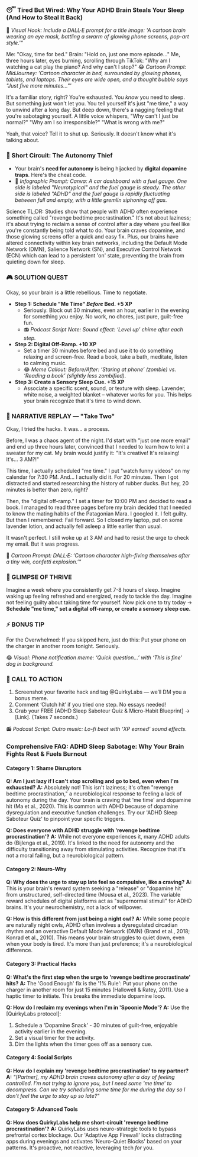 <script type="application/ld+json">
{
  "@context": "https://schema.org",
  "@type": "BlogPosting",
  "headline": "ADHD & Sleep Deprivation: Your Brain’s Dopamine Dip Sabotaging Your Recharge (Debug It)",
  "description": "Does bedtime feel like a battle? Faraone et al., 2021 proves dopamine dip blocks rest. Neuro-Action Checklist.",
  "image": "https://quirkylabs.com/og/adhd-sleep-deprivation-debug.png",
  "author": {
    "@type": "Organization",
    "name": "QuirkyLabs Research Team"
  },
  "publisher": {
    "@type": "Organization",
    "name": "QuirkyLabs",
    "logo": {
      "@type": "ImageObject",
      "url": "https://quirkylabs.com/logo.png"
    }
  },
  "datePublished": "2024-11-02",
  "dateModified": "2024-11-02",
  "mainEntityOfPage": {
    "@type": "WebPage",
    "@id": "https://quirkylabs.com/adhd-sleep-deprivation-burnout.why-do-i-sacrifice-sleep-for-a-few-hours-of-me-time"
  },
   "keywords": "why do ADHDers sacrifice sleep, how to sleep better with ADHD, ADHD sleep, ADHD burnout, ADHD exhaustion, ADHD chronic fatigue"
}
</script>

<script type="application/ld+json">
{
  "@context": "https://schema.org",
  "@type": "FAQPage",
  "mainEntity": [
    {
      "@type": "Question",
      "name": "Am I just lazy if I can't stop scrolling and go to bed, even when I'm exhausted?",
      "acceptedAnswer": {
        "@type": "Answer",
        "text": "Absolutely not! This isn't laziness; it's often \"revenge bedtime procrastination,\" a neurobiological response to feeling a lack of autonomy during the day. Your brain is craving that 'me time' and dopamine hit (Ma et al., 2020). This is common with ADHD because of dopamine dysregulation and executive function challenges. Try our 'ADHD Sleep Saboteur Quiz' to pinpoint your specific triggers."
      }
    },
    {
      "@type": "Question",
      "name": "Does everyone with ADHD struggle with 'revenge bedtime procrastination'?",
      "acceptedAnswer": {
        "@type": "Answer",
        "text": "While not everyone experiences it, many ADHD adults do (Bijlenga et al., 2019). It's linked to the need for autonomy and the difficulty transitioning away from stimulating activities. Recognize that it's not a moral failing, but a neurobiological pattern."
      }
    },
    {
      "@type": "Question",
      "name": "Why does the urge to stay up late feel so compulsive, like a craving?",
      "acceptedAnswer": {
        "@type": "Answer",
        "text": "This is your brain's reward system seeking a \"release\" or \"dopamine hit\" from unstructured, self-directed time (Mousa et al., 2023). The variable reward schedules of digital platforms act as \"supernormal stimuli\" for ADHD brains. It's your neurochemistry, not a lack of willpower."
      }
    },
    {
      "@type": "Question",
      "name": "How is this different from just being a night owl?",
      "acceptedAnswer": {
        "@type": "Answer",
        "text": "While some people are naturally night owls, ADHD often involves a dysregulated circadian rhythm and an overactive Default Mode Network (DMN) (Brand et al., 2018; Konrad et al., 2010). This means your brain struggles to quiet down, even when your body is tired. It's more than just preference; it's a neurobiological difference."
      }
    },
    {
      "@type": "Question",
      "name": "What's the first step when the urge to 'revenge bedtime procrastinate' hits?",
      "acceptedAnswer": {
        "@type": "Answer",
        "text": "The 'Good Enough' fix is the '1% Rule': Put your phone on the charger in another room for just 15 minutes (Hallowell & Ratey, 2011). Use a haptic timer to initiate. This breaks the immediate dopamine loop."
      }
    },
    {
      "@type": "Question",
      "name": "How do I reclaim my evenings when I'm in 'Spoonie Mode'?",
      "acceptedAnswer": {
        "@type": "Answer",
        "text": "Use the [QuirkyLabs protocol]:\n1. Schedule a 'Dopamine Snack' - 30 minutes of guilt-free, enjoyable activity earlier in the evening.\n2. Set a visual timer for the activity.\n3. Dim the lights when the timer goes off as a sensory cue."
      }
    },
    {
      "@type": "Question",
      "name": "How do I explain my 'revenge bedtime procrastination' to my partner?",
      "acceptedAnswer": {
        "@type": "Answer",
        "text": "*\"[Partner], my ADHD brain craves autonomy after a day of feeling controlled. I'm not trying to ignore you, but I need some 'me time' to decompress. Can we try scheduling some time for me during the day so I don't feel the urge to stay up so late?\"*"
      }
    },
    {
      "@type": "Question",
      "name": "How does QuirkyLabs help me short-circuit 'revenge bedtime procrastination'?",
      "acceptedAnswer": {
        "@type": "Answer",
        "text": "QuirkyLabs uses neuro-strategic tools to bypass prefrontal cortex blockage. Our 'Adaptive App Firewall' locks distracting apps during evenings and activates 'Neuro-Quiet Blocks' based on your patterns. It's proactive, not reactive, leveraging tech *for* you."
      }
    }
  ]
}
</script>

### **😴 Tired But Wired: Why Your ADHD Brain Steals Your Sleep (And How to Steal It Back)**

🎨 *Visual Hook: Include a DALL·E prompt for a title image: 'A cartoon brain wearing an eye mask, battling a swarm of glowing phone screens, pop-art style.'"*

Me: "Okay, time for bed."
Brain: "Hold on, just one more episode…"
Me, three hours later, eyes burning, scrolling through TikTok: "Why am I watching a cat play the piano? And why can't I stop?"
😂 *Cartoon Prompt: MidJourney: 'Cartoon character in bed, surrounded by glowing phones, tablets, and laptops. Their eyes are wide open, and a thought bubble says "Just five more minutes…"'*

It's a familiar story, right? You're exhausted. You *know* you need to sleep. But something just won't let you. You tell yourself it's just "me time," a way to unwind after a long day. But deep down, there's a nagging feeling that you're sabotaging yourself. A little voice whispers, "Why can't I just be normal?" "Why am I so irresponsible?" "What is wrong with me?"

Yeah, that voice? Tell it to shut up. Seriously. It doesn't know what it's talking about.

### 🧠 Short Circuit: The Autonomy Thief

*   Your brain's **need for autonomy** is being hijacked by **digital dopamine traps**. Here's the cheat code.
*   🎨 *Infographic Prompt: Canva: A car dashboard with a fuel gauge. One side is labeled "Neurotypical" and the fuel gauge is steady. The other side is labeled "ADHD" and the fuel gauge is rapidly fluctuating between full and empty, with a little gremlin siphoning off gas.*

Science TL;DR: Studies show that people with ADHD often experience something called "revenge bedtime procrastination." It's not about laziness; it's about trying to reclaim a sense of control after a day where you feel like you're constantly being told what to do. Your brain craves dopamine, and those glowing screens offer a quick and easy fix. Plus, our brains have altered connectivity within key brain networks, including the Default Mode Network (DMN), Salience Network (SN), and Executive Control Network (ECN) which can lead to a persistent 'on' state, preventing the brain from quieting down for sleep.

### 🎮 SOLUTION QUEST

Okay, so your brain is a little rebellious. Time to negotiate.

*   **Step 1: Schedule "Me Time" *Before* Bed. +5 XP**
    *   Seriously. Block out 30 minutes, even an hour, earlier in the evening for something *you* enjoy. No work, no chores, just pure, guilt-free fun.
    *   📻 *Podcast Script Note: Sound effect: ‘Level up’ chime after each step.*
*   **Step 2: Digital Off-Ramp. +10 XP**
    *   Set a timer 30 minutes before bed and use it to do something relaxing and screen-free. Read a book, take a bath, meditate, listen to calming music.
    *   😂 *Meme Callout: Before/After: ‘Staring at phone’ (zombie) vs. ‘Reading a book’ (slightly less zombified).*
*   **Step 3: Create a Sensory Sleep Cue. +15 XP**
    *   Associate a specific scent, sound, or texture with sleep. Lavender, white noise, a weighted blanket – whatever works for you. This helps your brain recognize that it's time to wind down.

### 🔄 NARRATIVE REPLAY — "Take Two"

Okay, I tried the hacks. It was… a process.

Before, I was a chaos agent of the night. I'd start with "just one more email" and end up three hours later, convinced that I needed to learn how to knit a sweater for my cat. My brain would justify it: "It's creative! It's relaxing! It's… 3 AM?!"

This time, I actually scheduled "me time." I put "watch funny videos" on my calendar for 7:30 PM. And… I actually did it. For 20 minutes. Then I got distracted and started researching the history of rubber ducks. But hey, 20 minutes is better than zero, right?

Then, the "digital off-ramp." I set a timer for 10:00 PM and decided to read a book. I managed to read three pages before my brain decided that I needed to know the mating habits of the Patagonian Mara. I googled it. I felt guilty. But then I remembered: Fail forward. So I closed my laptop, put on some lavender lotion, and actually fell asleep a little earlier than usual.

It wasn't perfect. I still woke up at 3 AM and had to resist the urge to check my email. But it was progress.

🎨 *Cartoon Prompt: DALL·E: ‘Cartoon character high-fiving themselves after a tiny win, confetti explosion.’"*

### 🌟 GLIMPSE OF THRIVE

Imagine a week where you consistently get 7-8 hours of sleep. Imagine waking up feeling refreshed and energized, ready to tackle the day. Imagine not feeling guilty about taking time for yourself. Now pick one to try today → **Schedule "me time," set a digital off-ramp, or create a sensory sleep cue.**

### ⚡ BONUS TIP

For the Overwhelmed: If you skipped here, just do this: Put your phone on the charger in another room tonight. Seriously.

😂 *Visual: Phone notification meme: ‘Quick question…’ with ‘This is fine’ dog in background.*

### 📢 CALL TO ACTION

1.  Screenshot your favorite hack and tag @QuirkyLabs — we’ll DM you a bonus meme.
2.  Comment ‘Clutch hit’ if you tried one step. No essays needed!
3.  Grab your FREE [ADHD Sleep Saboteur Quiz & Micro-Habit Blueprint] → [Link]. (Takes 7 seconds.)

📻 *Podcast Script: Outro music: Lo-fi beat with ‘XP earned’ sound effects.*

### **Comprehensive FAQ: ADHD Sleep Sabotage: Why Your Brain Fights Rest & Fuels Burnout**

#### **Category 1: Shame Disruptors**

**Q: Am I just lazy if I can't stop scrolling and go to bed, even when I'm exhausted?**
**A:** Absolutely not! This isn't laziness; it's often "revenge bedtime procrastination," a neurobiological response to feeling a lack of autonomy during the day. Your brain is craving that 'me time' and dopamine hit (Ma et al., 2020). This is common with ADHD because of dopamine dysregulation and executive function challenges. Try our 'ADHD Sleep Saboteur Quiz' to pinpoint your specific triggers.

**Q: Does everyone with ADHD struggle with 'revenge bedtime procrastination'?**
**A:** While not everyone experiences it, many ADHD adults do (Bijlenga et al., 2019). It's linked to the need for autonomy and the difficulty transitioning away from stimulating activities. Recognize that it's not a moral failing, but a neurobiological pattern.

#### **Category 2: Neuro-Why**

**Q: Why does the urge to stay up late feel so compulsive, like a craving?**
**A:** This is your brain's reward system seeking a "release" or "dopamine hit" from unstructured, self-directed time (Mousa et al., 2023). The variable reward schedules of digital platforms act as "supernormal stimuli" for ADHD brains. It's your neurochemistry, not a lack of willpower.

**Q: How is this different from just being a night owl?**
**A:** While some people are naturally night owls, ADHD often involves a dysregulated circadian rhythm and an overactive Default Mode Network (DMN) (Brand et al., 2018; Konrad et al., 2010). This means your brain struggles to quiet down, even when your body is tired. It's more than just preference; it's a neurobiological difference.

#### **Category 3: Practical Hacks**

**Q: What's the first step when the urge to 'revenge bedtime procrastinate' hits?**
**A:** The 'Good Enough' fix is the '1% Rule': Put your phone on the charger in another room for just 15 minutes (Hallowell & Ratey, 2011). Use a haptic timer to initiate. This breaks the immediate dopamine loop.

**Q: How do I reclaim my evenings when I'm in 'Spoonie Mode'?**
**A:** Use the [QuirkyLabs protocol]:
1. Schedule a 'Dopamine Snack' - 30 minutes of guilt-free, enjoyable activity earlier in the evening.
2. Set a visual timer for the activity.
3. Dim the lights when the timer goes off as a sensory cue.

#### **Category 4: Social Scripts**

**Q: How do I explain my 'revenge bedtime procrastination' to my partner?**
**A:** *"[Partner], my ADHD brain craves autonomy after a day of feeling controlled. I'm not trying to ignore you, but I need some 'me time' to decompress. Can we try scheduling some time for me during the day so I don't feel the urge to stay up so late?"*

#### **Category 5: Advanced Tools**

**Q: How does QuirkyLabs help me short-circuit 'revenge bedtime procrastination'?**
**A:** QuirkyLabs uses neuro-strategic tools to bypass prefrontal cortex blockage. Our 'Adaptive App Firewall' locks distracting apps during evenings and activates 'Neuro-Quiet Blocks' based on your patterns. It's proactive, not reactive, leveraging tech *for* you.
